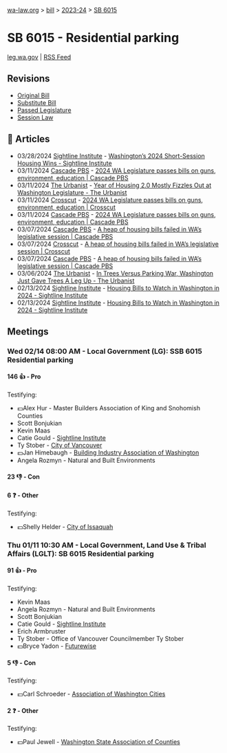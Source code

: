 [wa-law.org](/) > [bill](/bill/) > [2023-24](/bill/2023-24/) > [SB 6015](/bill/2023-24/sb/6015/)

# SB 6015 - Residential parking
[leg.wa.gov](https://app.leg.wa.gov/billsummary?BillNumber=6015&Year=2023&Initiative=false) | [RSS Feed](./rss.xml)

## Revisions
* [Original Bill](1/)
* [Substitute Bill](S/)
* [Passed Legislature](S.PL/)
* [Session Law](S.SL/)

## 📰 Articles
* 03/28/2024 [Sightline Institute](/org/sightline_institute/) - [Washington’s 2024 Short-Session Housing Wins - Sightline Institute](https://www.sightline.org/2024/03/28/washingtons-2024-short-session-housing-wins/#:~:text=SB%206015)
* 03/11/2024 [Cascade PBS](/org/cascade_pbs/) - [2024 WA Legislature passes bills on guns, environment, education | Cascade PBS](https://www.cascadepbs.org/politics/2024/03/2024-wa-legislature-passes-bills-guns-environment-education/#:~:text=Senate%20Bill%206015)
* 03/11/2024 [The Urbanist](/org/the_urbanist/) - [Year of Housing 2.0 Mostly Fizzles Out at Washington Legislature - The Urbanist](https://www.theurbanist.org/2024/03/11/year-of-housing-2-0-mostly-fizzles-out-at-washington-legislature/#:~:text=SB%206015)
* 03/11/2024 [Crosscut](/org/crosscut/) - [2024 WA Legislature passes bills on guns, environment, education | Crosscut](https://crosscut.com/politics/2024/03/2024-wa-legislature-passes-bills-guns-environment-education#:~:text=Senate%20Bill%206015)
* 03/11/2024 [Cascade PBS](/org/cascade_pbs/) - [2024 WA Legislature passes bills on guns, environment, education | Cascade PBS](https://www.cascadepbs.org/politics/2024/03/2024-wa-legislature-passes-bills-guns-environment-education#:~:text=Senate%20Bill%206015)
* 03/07/2024 [Cascade PBS](/org/cascade_pbs/) - [A heap of housing bills failed in WA’s legislative session | Cascade PBS](https://www.cascadepbs.org/politics/2024/03/heap-housing-bills-failed-was-legislative-session/#:~:text=Senate%20Bill%206015)
* 03/07/2024 [Crosscut](/org/crosscut/) - [A heap of housing bills failed in WA’s legislative session | Crosscut](https://crosscut.com/politics/2024/03/heap-housing-bills-failed-was-legislative-session#:~:text=Senate%20Bill%206015)
* 03/07/2024 [Cascade PBS](/org/cascade_pbs/) - [A heap of housing bills failed in WA’s legislative session | Cascade PBS](https://www.cascadepbs.org/politics/2024/03/heap-housing-bills-failed-was-legislative-session#:~:text=Senate%20Bill%206015)
* 03/06/2024 [The Urbanist](/org/the_urbanist/) - [In Trees Versus Parking War, Washington Just Gave Trees A Leg Up - The Urbanist](https://www.theurbanist.org/2024/03/06/in-trees-versus-parking-war-washington-just-gave-trees-a-leg-up/#:~:text=Senate%20Bill%206015)
* 02/13/2024 [Sightline Institute](/org/sightline_institute/) - [Housing Bills to Watch in Washington in 2024 - Sightline Institute](https://www.sightline.org/2024/02/13/housing-bills-to-watch-in-washington-in-2024#:~:text=SB%206015)
* 02/13/2024 [Sightline Institute](/org/sightline_institute/) - [Housing Bills to Watch in Washington in 2024 - Sightline Institute](https://www.sightline.org/2024/02/13/housing-bills-to-watch-in-washington-in-2024/#:~:text=SB%206015)

## Meetings
### Wed 02/14 08:00 AM - Local Government (LG): SSB 6015 Residential parking
#### 146 👍 - Pro
Testifying:
* 💵Alex Hur - Master Builders Association of King and Snohomish Counties
* Scott Bonjukian
* Kevin Maas
* Catie Gould - [Sightline Institute](/org/sightline_institute/)
* Ty Stober - [City of Vancouver](/org/city_of_vancouver/)
* 💵Jan Himebaugh - [Building Industry Association of Washington](/org/building_industry_association_of_washington/)
* Angela Rozmyn - Natural and Built Environments

#### 23 👎 - Con

#### 6 ❓ - Other
Testifying:
* 💵Shelly Helder - [City of Issaquah](/org/city_of_issaquah/)

### Thu 01/11 10:30 AM - Local Government, Land Use & Tribal Affairs (LGLT): SB 6015 Residential parking
#### 91 👍 - Pro
Testifying:
* Kevin Maas
* Angela Rozmyn - Natural and Built Environments
* Scott Bonjukian
* Catie Gould - [Sightline Institute](/org/sightline_institute/)
* Erich Armbruster
* Ty Stober - Office of Vancouver Councilmember Ty Stober
* 💵Bryce Yadon - [Futurewise](/org/futurewise/)

#### 5 👎 - Con
Testifying:
* 💵Carl Schroeder - [Association of Washington Cities](/org/association_of_washington_cities/)

#### 2 ❓ - Other
Testifying:
* 💵Paul Jewell - [Washington State Association of Counties](/org/washington_state_association_of_counties/)
